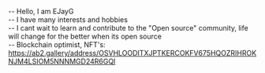 -- Hello, I am EJayG<br/>
-- I have many interests and hobbies<br/>
-- I cant wait to learn and contribute to the "Open source" community, life will change for the better 
when its open source<br/>
-- Blockchain optimist, NFT's:
https://ab2.gallery/address/OSVHLOODITXJPTKERCOKFV675HQOZRIHROKNJM4LSIOM5NNNMGD24R6GQI<br/>
